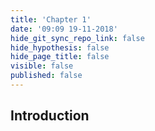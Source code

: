 ```yaml
---
title: 'Chapter 1'
date: '09:09 19-11-2018'
hide_git_sync_repo_link: false
hide_hypothesis: false
hide_page_title: false
visible: false
published: false
---
```


## Introduction
